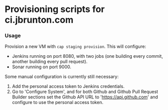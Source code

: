 # Provisioning scripts for ci.jbrunton.com

### Usage

Provision a new VM with `cap staging provision`. This will configure:

* Jenkins running on port 8080, with two jobs (one building every commit,
  another building every pull request).
* Sonar running on port 9000.

Some manual configuration is currently still necessary:

1. Add the personal access token to Jenkins credentials.
2. Go to 'Configure System', and for both Github and Github Pull Request Builder
  sections set the Github API URL to 'https://api.github.com' and configure to
  use the personal access token.
